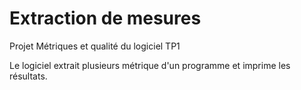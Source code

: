 Extraction de mesures
======================================

Projet Métriques et qualité du logiciel TP1

Le logiciel extrait plusieurs métrique d'un programme et imprime les résultats.
